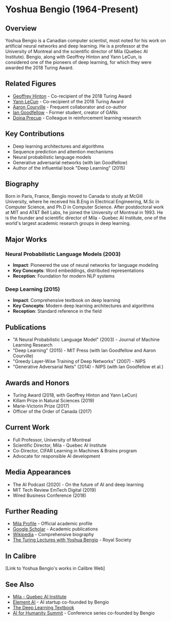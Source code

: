 ﻿# Yoshua Bengio (1964-Present)

## Overview
Yoshua Bengio is a Canadian computer scientist, most noted for his work on artificial neural networks and deep learning. He is a professor at the University of Montreal and the scientific director of Mila (Quebec AI Institute). Bengio, along with Geoffrey Hinton and Yann LeCun, is considered one of the pioneers of deep learning, for which they were awarded the 2018 Turing Award.

## Related Figures
- [Geoffrey Hinton](/ai/persons/geoffrey_hinton.md) - Co-recipient of the 2018 Turing Award
- [Yann LeCun](/ai/persons/yann_lecun.md) - Co-recipient of the 2018 Turing Award
- [Aaron Courville](/ai/persons/aaron_courville.md) - Frequent collaborator and co-author
- [Ian Goodfellow](/ai/persons/ian_goodfellow.md) - Former student, creator of GANs
- [Doina Precup](/ai/persons/doina_precup.md) - Colleague in reinforcement learning research

## Key Contributions
- Deep learning architectures and algorithms
- Sequence prediction and attention mechanisms
- Neural probabilistic language models
- Generative adversarial networks (with Ian Goodfellow)
- Author of the influential book "Deep Learning" (2015)

## Biography
Born in Paris, France, Bengio moved to Canada to study at McGill University, where he received his B.Eng in Electrical Engineering, M.Sc in Computer Science, and Ph.D in Computer Science. After postdoctoral work at MIT and AT&T Bell Labs, he joined the University of Montreal in 1993. He is the founder and scientific director of Mila - Quebec AI Institute, one of the world's largest academic research groups in deep learning.

## Major Works
### Neural Probabilistic Language Models (2003)
- **Impact**: Pioneered the use of neural networks for language modeling
- **Key Concepts**: Word embeddings, distributed representations
- **Reception**: Foundation for modern NLP systems

### Deep Learning (2015)
- **Impact**: Comprehensive textbook on deep learning
- **Key Concepts**: Modern deep learning architectures and algorithms
- **Reception**: Standard reference in the field

## Publications
- "A Neural Probabilistic Language Model" (2003) - Journal of Machine Learning Research
- "Deep Learning" (2015) - MIT Press (with Ian Goodfellow and Aaron Courville)
- "Greedy Layer-Wise Training of Deep Networks" (2007) - NIPS
- "Generative Adversarial Nets" (2014) - NIPS (with Ian Goodfellow et al.)

## Awards and Honors
- Turing Award (2018, with Geoffrey Hinton and Yann LeCun)
- Killam Prize in Natural Sciences (2019)
- Marie-Victorin Prize (2017)
- Officer of the Order of Canada (2017)

## Current Work
- Full Professor, University of Montreal
- Scientific Director, Mila - Quebec AI Institute
- Co-Director, CIFAR Learning in Machines & Brains program
- Advocate for responsible AI development

## Media Appearances
- The AI Podcast (2020) - On the future of AI and deep learning
- MIT Tech Review EmTech Digital (2019)
- Wired Business Conference (2018)

## Further Reading
- [Mila Profile](https://mila.quebec/en/person/bengio-yoshua/) - Official academic profile
- [Google Scholar](https://scholar.google.com/citations?user=kukA0LcAAAAJ) - Academic publications
- [Wikipedia](https://en.wikipedia.org/wiki/Yoshua_Bengio) - Comprehensive biography
- [The Turing Lectures with Yoshua Bengio](https://www.youtube.com/watch?v=azOmzumh0v4) - Royal Society

## In Calibre
[Link to Yoshua Bengio's works in Calibre Web]

## See Also
- [Mila - Quebec AI Institute](https://mila.quebec/en/)
- [Element AI](https://www.elementai.com/) - AI startup co-founded by Bengio
- [The Deep Learning Textbook](https://www.deeplearningbook.org/)
- [AI for Humanity Summit](https://montreal.ai/ai4h/) - Conference series co-founded by Bengio

